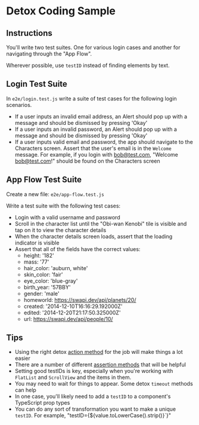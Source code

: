 # Detox Coding Sample

## Instructions

You'll write two test suites. One for various login cases and another for navigating through the "App Flow".

Wherever possible, use `testID` instead of finding elements by text.

## Login Test Suite

In `e2e/login.test.js` write a suite of test cases for the following login scenarios.

- If a user inputs an invalid email address, an Alert should pop up with a message and should be dismissed by pressing 'Okay'
- If a user inputs an invalid password, an Alert should pop up with a message and should be dismissed by pressing 'Okay'
- If a user inputs valid email and password, the app should navigate to the Characters screen. Assert that the user's email is in the `Welcome` message. For example, if you login with bob@test.com, "Welcome bob@test.com!" should be found on the Characters screen

## App Flow Test Suite

Create a new file: `e2e/app-flow.test.js`

Write a test suite with the following test cases:

- Login with a valid username and password
- Scroll in the character list until the "Obi-wan Kenobi" tile is visible and tap on it to view the character details
- When the character details screen loads, assert that the loading indicator is visible
- Assert that all of the fields have the correct values:
  - height: '182'
  - mass: '77'
  - hair_color: 'auburn, white'
  - skin_color: 'fair'
  - eye_color: 'blue-gray'
  - birth_year: '57BBY'
  - gender: 'male'
  - homeworld: https://swapi.dev/api/planets/20/
  - created: '2014-12-10T16:16:29.192000Z'
  - edited: '2014-12-20T21:17:50.325000Z'
  - url: https://swapi.dev/api/people/10/

## Tips

- Using the right detox [action method](https://wix.github.io/Detox/docs/api/actions/#methods) for the job will make things a lot easier
- There are a number of different [assertion methods](https://wix.github.io/Detox/docs/api/expect#methods) that will be helpful
- Setting good testIDs is key, especially when you're working with `FlatList` and `ScrollView` and the items in them.
- You may need to wait for things to appear. Some detox `timeout` methods can help
- In one case, you'll likely need to add a `testID` to a component's TypeScript prop types
- You can do any sort of transformation you want to make a unique `testID`.
  For example, "testID={${value.toLowerCase().strip()}`}"
